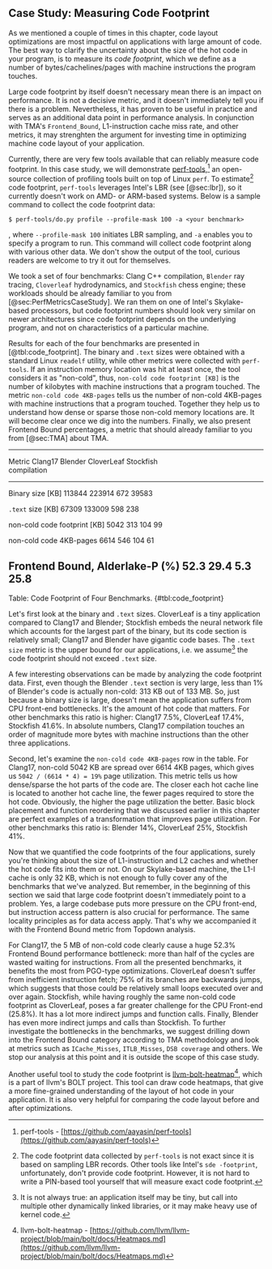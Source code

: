 ## Case Study: Measuring Code Footprint

As we mentioned a couple of times in this chapter, code layout optimizations are most impactful on applications with large amount of code. The best way to clarify the uncertainty about the size of the hot code in your program, is to measure its *code footprint*, which we define as a number of bytes/cachelines/pages with machine instructions the program touches.

Large code footprint by itself doesn't necessary mean there is an impact on performance. It is not a decisive metric, and it doesn't immediately tell you if there is a problem. Nevertheless, it has proven to be useful in practice and serves as an additional data point in performance analysis. In conjunction with TMA's `Frontend_Bound`, L1-instruction cache miss rate, and other metrics, it may strenghten the argument for investing time in optimizing machine code layout of your application.

Currently, there are very few tools available that can reliably measure code footprint. In this case study, we will demonstrate [perf-tools](https://github.com/aayasin/perf-tools),[^1] an open-source collection of profiling tools built on top of Linux `perf`. To estimate[^2] code footprint, `perf-tools` leverages Intel's LBR (see [@sec:lbr]), so it currently doesn't work on AMD- or ARM-based systems. Below is a sample command to collect the code footprint data:

```
$ perf-tools/do.py profile --profile-mask 100 -a <your benchmark>
```

, where `--profile-mask 100` initiates LBR sampling, and `-a` enables you to specify a program to run. This command will collect code footprint along with various other data. We don't show the output of the tool, curious readers are welcome to try it out for themselves.

We took a set of four benchmarks: Clang C++ compilation, `Blender` ray tracing, `Cloverleaf` hydrodynamics, and `Stockfish` chess engine; these workloads should be already familiar to you from [@sec:PerfMetricsCaseStudy]. We ran them on one of Intel's Skylake-based processors, but code footprint numbers should look very similar on newer architectures since code footprint depends on the underlying program, and not on characteristics of a particular machine.

Results for each of the four benchmarks are presented in [@tbl:code_footprint]. The binary and `.text` sizes were obtained with a standard Linux `readelf` utility, while other metrics were collected with `perf-tools`. If an instruction memory location was hit at least once, the tool considers it as "non-cold", thus, `non-cold code footprint [KB]` is the number of kilobytes with machine instructions that a program touched. The metric `non-cold code 4KB-pages` tells us the number of non-cold 4KB-pages with machine instructions that a program touched. Together they help us to understand how dense or sparse those non-cold memory locations are. It will become clear once we dig into the numbers. Finally, we also present Frontend Bound percentages, a metric that should already familiar to you from [@sec:TMA] about TMA.

-------------------------------------------------------------------------------
Metric                               Clang17   Blender   CloverLeaf   Stockfish      
                                 compilation                                
------------------------------- ------------ --------- ------------ -----------
Binary size [KB]                      113844    223914          672       39583

`.text` size [KB]                      67309    133009          598         238

non-cold code footprint [KB]            5042       313          104          99

non-cold code 4KB-pages                 6614       546          104          61

Frontend Bound, Alderlake-P (%)         52.3      29.4          5.3        25.8
-------------------------------------------------------------------------------

Table: Code Footprint of Four Benchmarks. {#tbl:code_footprint}

Let's first look at the binary and `.text` sizes. CloverLeaf is a tiny application compared to Clang17 and Blender; Stockfish embeds the neural network file which accounts for the largest part of the binary, but its code section is relatively small; Clang17 and Blender have gigantic code bases. The `.text size` metric is the upper bound for our applications, i.e. we assume[^3] the code footprint should not exceed `.text` size.

A few interesting observations can be made by analyzing the code footprint data. First, even though the Blender `.text` section is very large, less than 1% of Blender's code is actually non-cold: 313 KB out of 133 MB. So, just because a binary size is large, doesn't mean the application suffers from CPU front-end bottlenecks. It's the amount of hot code that matters. For other benchmarks this ratio is higher: Clang17 7.5%, CloverLeaf 17.4%, Stockfish 41.6%. In absolute numbers, Clang17 compilation touches an order of magnitude more bytes with machine instructions than the other three applications.

Second, let's examine the `non-cold code 4KB-pages` row in the table. For Clang17, non-cold 5042 KB are spread over 6614 4KB pages, which gives us `5042 / (6614 * 4) = 19%` page utilization. This metric tells us how dense/sparse the hot parts of the code are. The closer each hot cache line is located to another hot cache line, the fewer pages required to store the hot code. Obviously, the higher the page utilization the better. Basic block placement and function reordering that we discussed earlier in this chapter are perfect examples of a transformation that improves page utilization. For other benchmarks this ratio is: Blender 14%, CloverLeaf 25%, Stockfish 41%. 

Now that we quantified the code footprints of the four applications, surely you're thinking about the size of L1-instruction and L2 caches and whether the hot code fits into them or not. On our Skylake-based machine, the L1-I cache is only 32 KB, which is not enough to fully cover any of the benchmarks that we've analyzed. But remember, in the beginning of this section we said that large code footprint doesn't immediately point to a problem. Yes, a large codebase puts more pressure on the CPU front-end, but instruction access pattern is also crucial for performance. The same locality principles as for data access apply. That's why we accompanied it with the Frontend Bound metric from Topdown analysis. 

For Clang17, the 5 MB of non-cold code clearly cause a huge 52.3% Frontend Bound performance bottleneck: more than half of the cycles are wasted waiting for instructions. From all the presented benchmarks, it benefits the most from PGO-type optimizations. CloverLeaf doesn't suffer from inefficient instruction fetch; 75% of its branches are backwards jumps, which suggests that those could be relatively small loops executed over and over again. Stockfish, while having roughly the same non-cold code footprint as CloverLeaf, poses a far greater challenge for the CPU Front-end (25.8%). It has a lot more indirect jumps and function calls. Finally, Blender has even more indirect jumps and calls than Stockfish. To further investigate the bottlenecks in the benchmarks, we suggest drilling down into the Frontend Bound category according to TMA methodology and look at metrics such as `ICache_Misses`, `ITLB_Misses`, `DSB coverage` and others. We stop our analysis at this point and it is outside the scope of this case study.

Another useful tool to study the code footprint is [llvm-bolt-heatmap](https://github.com/llvm/llvm-project/blob/main/bolt/docs/Heatmaps.md)[^4], which is a part of llvm's BOLT project. This tool can draw code heatmaps, that give a more fine-grained understanding of the layout of hot code in your application. It is also very helpful for comparing the code layout before and after optimizations.

[^1]: perf-tools - [https://github.com/aayasin/perf-tools](https://github.com/aayasin/perf-tools)
[^2]: The code footprint data collected by `perf-tools` is not exact since it is based on sampling LBR records. Other tools like Intel's `sde -footprint`, unfortunately, don't provide code footprint. However, it is not hard to write a PIN-based tool yourself that will measure exact code footprint.
[^3]: It is not always true: an application itself may be tiny, but call into multiple other dynamically linked libraries, or it may make heavy use of kernel code.
[^4]: llvm-bolt-heatmap - [https://github.com/llvm/llvm-project/blob/main/bolt/docs/Heatmaps.md](https://github.com/llvm/llvm-project/blob/main/bolt/docs/Heatmaps.md)